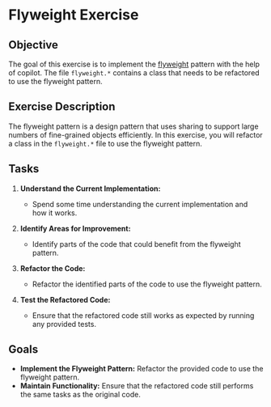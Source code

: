 # Flyweight Exercise

## Objective

The goal of this exercise is to implement the [flyweight](https://refactoring.guru/design-patterns/flyweight) pattern with the help of copilot. The file `flyweight.*` contains a class that needs to be refactored to use the flyweight pattern.

## Exercise Description

The flyweight pattern is a design pattern that uses sharing to support large numbers of fine-grained objects efficiently. In this exercise, you will refactor a class in the `flyweight.*` file to use the flyweight pattern.

## Tasks

1. **Understand the Current Implementation:**
    - Spend some time understanding the current implementation and how it works.

2. **Identify Areas for Improvement:**
    - Identify parts of the code that could benefit from the flyweight pattern.

3. **Refactor the Code:**
    - Refactor the identified parts of the code to use the flyweight pattern.

4. **Test the Refactored Code:**
    - Ensure that the refactored code still works as expected by running any provided tests.

## Goals

- **Implement the Flyweight Pattern:** Refactor the provided code to use the flyweight pattern.
- **Maintain Functionality:** Ensure that the refactored code still performs the same tasks as the original code.